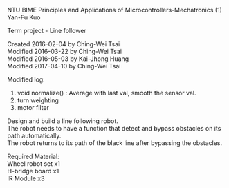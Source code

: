 NTU BIME Principles and Applications of Microcontrollers-Mechatronics (1) Yan-Fu Kuo

Term project - Line follower

Created 2016-02-04 by Ching-Wei Tsai  
Modified 2016-03-22 by Ching-Wei Tsai  
Modified 2016-05-03 by Kai-Jhong Huang  
Modified 2017-04-10 by Ching-Wei Tsai  

Modified log:   
  1. void normalize() : Average with last val, smooth the sensor val.  
  2. turn weighting  
  3. motor filter  

Design and build a line following robot.  
The robot needs to have a function that detect and bypass obstacles on its path automatically.  
The robot returns to its path of the black line after bypassing the obstacles.  

Required Material:  
Wheel robot set x1  
H-bridge board x1  
IR Module x3  
